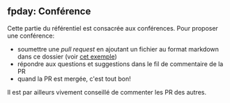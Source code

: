 ## fpday: Conférence ##

Cette partie du référentiel est consacrée aux conférences. Pour proposer une conférence:

* soumettre une *pull request* en ajoutant un fichier au format markdown dans ce dossier (voir [cet exemple](https://github.com/fpday/fpday/pull/1))
* répondre aux questions et suggestions dans le fil de commentaire de la PR
* quand la PR est mergée, c'est tout bon!

Il est par ailleurs vivement conseillé de commenter les PR des autres.
